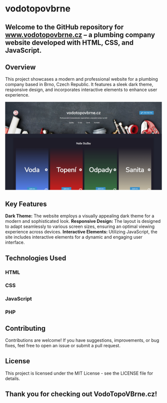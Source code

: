# vodotopovbrne

## Welcome to the GitHub repository for www.vodotopovbrne.cz – a plumbing company website developed with HTML, CSS, and JavaScript.

## Overview
This project showcases a modern and professional website for a plumbing company based in Brno, Czech Republic. It features a sleek dark theme, responsive design, and incorporates interactive elements to enhance user experience.

!["A screenshot of the landing page of vodotopovbrne.cz"](screenshot.png)

## Key Features
**Dark Theme:** The website employs a visually appealing dark theme for a modern and sophisticated look.
**Responsive Design:** The layout is designed to adapt seamlessly to various screen sizes, ensuring an optimal viewing experience across devices.
**Interactive Elements:** Utilizing JavaScript, the site includes interactive elements for a dynamic and engaging user interface.

## Technologies Used
### HTML
### CSS
### JavaScript
### PHP

## Contributing
Contributions are welcome! If you have suggestions, improvements, or bug fixes, feel free to open an issue or submit a pull request.

## License
This project is licensed under the MIT License - see the LICENSE file for details.

## Thank you for checking out VodoTopoVBrne.cz!
